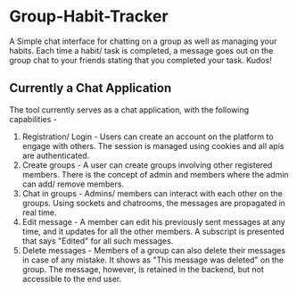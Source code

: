 # Group-Habit-Tracker

A Simple chat interface for chatting on a group as well as managing your habits. Each time a habit/ task is completed, a message goes out on the group chat to your friends stating that you completed your task. Kudos!

## Currently a Chat Application
The tool currently serves as a chat application, with the following capabilities - 
1. Registration/ Login - Users can create an account on the platform to engage with others. The session is managed using cookies and all apis are authenticated.
2. Create groups - A user can create groups involving other registered members. There is the concept of admin and members where the admin can add/ remove members.
3. Chat in groups - Admins/ members can interact with each other on the groups. Using sockets and chatrooms, the messages are propagated in real time.
4. Edit message - A member can edit his previously sent messages at any time, and it updates for all the other members. A subscript is presented that says "Edited" for all such messages.
5. Delete messages - Members of a group can also delete their messages in case of any mistake. It shows as "This message was deleted" on the group. The message, however, is retained in the backend, but not accessible to the end user.